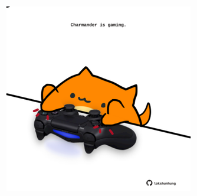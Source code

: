 <!-- built at 11/02/2021, 11:01:39 UTC -->
<p align="center">
  <img width="500" height="500" src="./ReadmeImage.svg">
</p>
